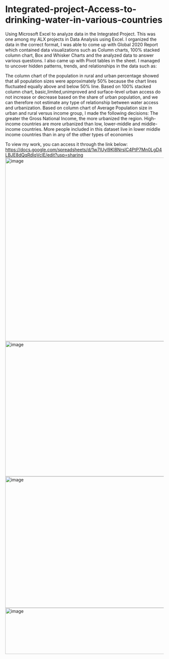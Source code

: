 # Integrated-project-Access-to-drinking-water-in-various-countries
Using Microsoft Excel to analyze data in the Integrated Project.
This was one among my ALX projects in Data Analysis using Excel. 
I organized the data in the correct format, I was able to come up
with Global 2020 Report which contained data visualizations such as Column charts, 100% stacked column chart, Box and Whisker Charts and the analyzed data to answer various questions. I also came up with Pivot tables in the sheet.
I managed to uncover hidden patterns, trends, and relationships in the data such as:

The column chart of the population in rural and urban percentage showed that all population sizes were approximately 50% because the chart lines fluctuated equally above and below 50% line.
Based on 100% stacked column chart, basic,limited,unimproved and surface-level urban access do not increase or decrease based on the share of urban 
population, and we can therefore not estimate any type of relationship between water access and urbanization.
Based on column chart of Average Population size in urban and rural versus income group, I made the following decisions:
The greater the Gross National Income, the more urbanized the region.
High-income countries are more urbanized than low, lower-middle and middle-income countries.
More people included in this dataset live in lower middle income countries than in any of the other types of economies

To view my work, you can access it through the link below:
https://docs.google.com/spreadsheets/d/1w7IUyl9Kl8NrsIC4PtP7Mn0LgD4LBJE8dQqRdlqVclE/edit?usp=sharing
<img width="1354" height="584" alt="image" src="https://github.com/user-attachments/assets/7ab6d4e3-c84a-420f-bfb7-a8bb775be7d6" />
<img width="1181" height="430" alt="image" src="https://github.com/user-attachments/assets/d64f8093-1cbe-4fe2-93c3-19cf2b3411c0" />
<img width="1309" height="418" alt="image" src="https://github.com/user-attachments/assets/81ab25c9-e4b9-4dca-8bf4-05bbec33861e" />
<img width="1001" height="147" alt="image" src="https://github.com/user-attachments/assets/0d6960ec-39aa-436e-ae35-fb7e05009877" />






